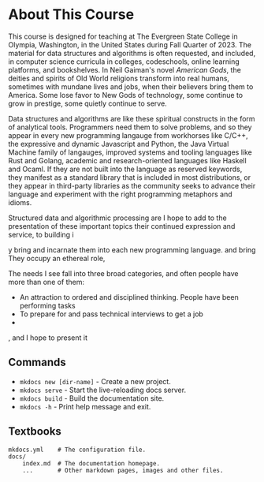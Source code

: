 # About This Course 

This course is designed for teaching at The Evergreen State College in Olympia, Washington,
in the United States during Fall Quarter of 2023. The material for data structures and
algorithms is often requested, and included, in computer science curricula in colleges,
codeschools, online learning platforms, and bookshelves. In Neil Gaiman's novel *American Gods*,
the deities and spirits of Old World religions transform into real humans, sometimes with mundane
lives and jobs, when their believers bring them to America. Some lose favor to New Gods
of technology, some continue to grow in prestige, some quietly continue to serve.

Data structures and algorithms are like these spiritual constructs in the form of analytical tools.
Programmers need them to solve problems, and so they appear in every new programming langauge
from workhorses like C/C++, the expressive and dynamic Javascript and Python, the Java Virtual
Machine family of langauges, improved systems and tooling languages like Rust and Golang,
academic and research-oriented languages like Haskell and Ocaml. If they are not built into
the language as reserved keywords, they manifest as a standard library that is included in 
most distributions, or they appear in third-party libraries as the community seeks to advance
their language and experiment with the right programming metaphors and idioms.

Structured data and algorithmic processing are 
I hope to add to the presentation of these important topics their continued expression and
service, to building i

y bring and incarnate them into each new
programming language.
and bring
They occupy an ethereal role,

The needs I see fall into
three broad categories, and often people have more than one of them:

* An attraction to ordered and disciplined thinking. People have been performing
tasks 
* To prepare for and pass technical interviews to get a job
* 
, and I hope to present it 


## Commands

* `mkdocs new [dir-name]` - Create a new project.
* `mkdocs serve` - Start the live-reloading docs server.
* `mkdocs build` - Build the documentation site.
* `mkdocs -h` - Print help message and exit.

## Textbooks



    mkdocs.yml    # The configuration file.
    docs/
        index.md  # The documentation homepage.
        ...       # Other markdown pages, images and other files.
